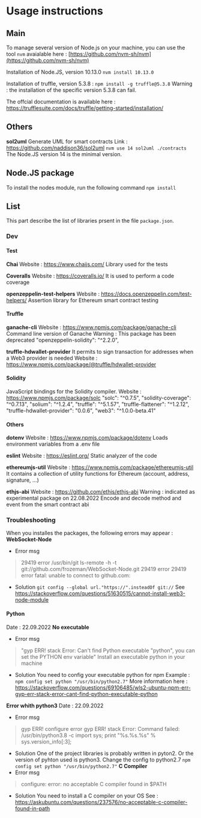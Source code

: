 # Usage instructions

## Main
To manage several version of Node.js on your machine, you can use the tool `nvm` avaialable here : [https://github.com/nvm-sh/nvm](https://github.com/nvm-sh/nvm)

Installation of Node.JS, version 10.13.0
`nvm install 10.13.0`

Installation of truffle, version 5.3.8 :
`npm install -g truffle@5.3.8`
Warning : the installation of the specific version 5.3.8 can fail.

The offcial documentation is available here : https://trufflesuite.com/docs/truffle/getting-started/installation/

## Others

**sol2uml** 
Generate UML for smart contracts
Link : https://github.com/naddison36/sol2uml
`
nvm use 14
sol2uml ./contracts
`
The Node.JS version 14 is the minimal version.

## Node.JS  package
To install the nodes module, run the following command
`npm install`

## List
This part describe the list of libraries prsent in the file `package.json`.
### Dev
#### Test
**Chai**
Website : https://www.chaijs.com/
Library used for the tests

**Coveralls**
Website : https://coveralls.io/
It is used to perform a code coverage

**openzeppelin-test-helpers**
Website : https://docs.openzeppelin.com/test-helpers/
Assertion library for Ethereum smart contract testing


#### Truffle
**ganache-cli**
Website : https://www.npmjs.com/package/ganache-cli
Command line version of Ganache
Warning : This package has been deprecated
"openzeppelin-solidity": "^2.2.0",


**truffle-hdwallet-provider**
It permits to sign transaction for addresses when a Web3 provider is needed
Website : https://www.npmjs.com/package/@truffle/hdwallet-provider


#### Solidity
JavaScript bindings for the Solidity compiler.
Website : https://www.npmjs.com/package/solc
    "solc": "^0.7.5",
    "solidity-coverage": "^0.7.13",
    "solium": "^1.2.4",
    "truffle": "^5.1.57",
    "truffle-flattener": "^1.2.12",
    "truffle-hdwallet-provider": "0.0.6",
    "web3": "^1.0.0-beta.41"
	
	
#### Others

**dotenv**
Website : https://www.npmjs.com/package/dotenv
Loads environment variables from a .env file 

**eslint**
Website : https://eslint.org/
Static analyzer of the code


**ethereumjs-util**
Website : https://www.npmjs.com/package/ethereumjs-util
It contains a collection of utility functions for Ethereum (account, address, signature, ...)


**ethjs-abi**
Website : https://github.com/ethjs/ethjs-abi
Warning : indicated as experimental package on 22.08.2022
Encode and decode method and event from the smart contract abi

### Troubleshooting
When you installes the packages, the following errors may appear :
**WebSocket-Node**
* Error msg 
> 29419 error /usr/bin/git ls-remote -h -t git://github.com/frozeman/WebSocket-Node.git
> 29419 error
> 29419 error fatal: unable to connect to github.com:
* Solution
`git config --global url."https://".insteadOf git://`
See https://stackoverflow.com/questions/51630515/cannot-install-web3-node-module

#### Python
Date : 22.09.2022
**No executable**
* Error msg 
> "gyp ERR! stack Error: Can't find Python executable "python", you can set the PYTHON env variable"
> Install an executable python in your machine

* Solution
You need to config your executable python for npm
Example : 
`npm config set python "/usr/bin/python2.7"`
More information here : https://stackoverflow.com/questions/69106485/wls2-ubuntu-npm-err-gyp-err-stack-error-cant-find-python-executable-python

**Error whith python3**
Date : 22.09.2022
* Error msg 
> gyp ERR! configure error 
> gyp ERR! stack Error: Command failed: /usr/bin/python3.8 -c import sys; print "%s.%s.%s" % sys.version_info[:3]; 
* Solution
One of the project libraries is probably written in pyton2. Or the version of pyhton used is python3. Change the config to python2.7
``npm config set python "/usr/bin/python2.7"``
**C Compiler**
* Error msg 
> configure: error: no acceptable C compiler found in $PATH
* Solution
You need to install a C compiler on your OS
See : https://askubuntu.com/questions/237576/no-acceptable-c-compiler-found-in-path
